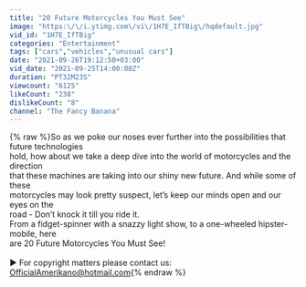 ```yaml
---
title: "20 Future Motorcycles You Must See"
image: "https:\/\/i.ytimg.com\/vi\/1H7E_IfTBig\/hqdefault.jpg"
vid_id: "1H7E_IfTBig"
categories: "Entertainment"
tags: ["cars","vehicles","unusual cars"]
date: "2021-09-26T19:12:50+03:00"
vid_date: "2021-09-25T14:00:00Z"
duration: "PT32M23S"
viewcount: "6125"
likeCount: "238"
dislikeCount: "8"
channel: "The Fancy Banana"
---
```

{% raw %}So as we poke our noses ever further into the possibilities that future technologies <br />hold, how about we take a deep dive into the world of motorcycles and the direction <br />that these machines are taking into our shiny new future.  And while some of these <br />motorcycles may look pretty suspect, let’s keep our minds open and our eyes on the <br />road - Don’t knock it till you ride it.<br />From a fidget-spinner with a snazzy light show, to a one-wheeled hipster-mobile, here <br />are 20 Future Motorcycles You Must See!<br /><br />► For copyright matters please contact us: OfficialAmerikano@hotmail.com{% endraw %}
